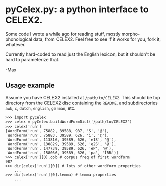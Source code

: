 pyCelex.py: a python interface to CELEX2.
=========================================

Some code I wrote a while ago for reading stuff, mostly morpho-phonological
data, from CELEX2. Feel free to see if it works for you, fork it, whatever.

Currently hard-coded to read just the English lexicon, but it shouldn't be hard
to parameterize that.

-Max

Usage example
-------------

Assume you have CELEX2 installed at `/path/to/CELEX2`. This should be top directory
from the CELEX2 disc containing the `README`, and subdirectories `awk`, `c`,
`dutch`, `english`, `german`, etc.

    >>> import pyCelex
    >>> celex = pyCelex.buildWordFormDict('/path/to/CELEX2')
    >>> celex['run']
    [WordForm('run', 75882, 39588, 987, 'S', '@'),
     WordForm('run', 75883, 39589, 626, 'i', '@'),
     WordForm('run', 113816, 39589, 626, 'e1S', '@'),
     WordForm('run', 130829, 39589, 626, 'e2S', '@'),
     WordForm('run', 147739, 39589, 626, 'eP', '@'),
     WordForm('run', 158066, 39589, 626, 'pa', 'IRR')]
    >>> celex['run'][0].cob # corpus freq of first wordform
    987
    >>> dir(celex['run'][0]) # lots of other wordform properties
        ...
    >>> dir(celex['run'][0].lemma) # lemma properties
        ...

